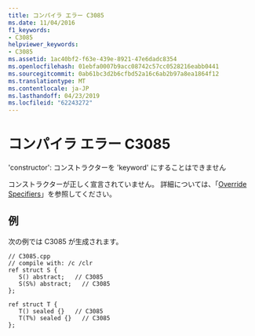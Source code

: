 ```yaml
---
title: コンパイラ エラー C3085
ms.date: 11/04/2016
f1_keywords:
- C3085
helpviewer_keywords:
- C3085
ms.assetid: 1ac40bf2-f63e-439e-8921-47e6dadc8354
ms.openlocfilehash: 01ebfa0007b9acc08742c57cc0528216eabb0441
ms.sourcegitcommit: 0ab61bc3d2b6cfbd52a16c6ab2b97a8ea1864f12
ms.translationtype: MT
ms.contentlocale: ja-JP
ms.lasthandoff: 04/23/2019
ms.locfileid: "62243272"
---
```

# <a name="compiler-error-c3085"></a>コンパイラ エラー C3085

'constructor': コンストラクターを 'keyword' にすることはできません

コンストラクターが正しく宣言されていません。 詳細については、「[Override Specifiers](../../extensions/override-specifiers-cpp-component-extensions.md)」を参照してください。

## <a name="example"></a>例

次の例では C3085 が生成されます。

```
// C3085.cpp
// compile with: /c /clr
ref struct S {
   S() abstract;   // C3085
   S(S%) abstract;   // C3085
};

ref struct T {
   T() sealed {}   // C3085
   T(T%) sealed {}   // C3085
};
```